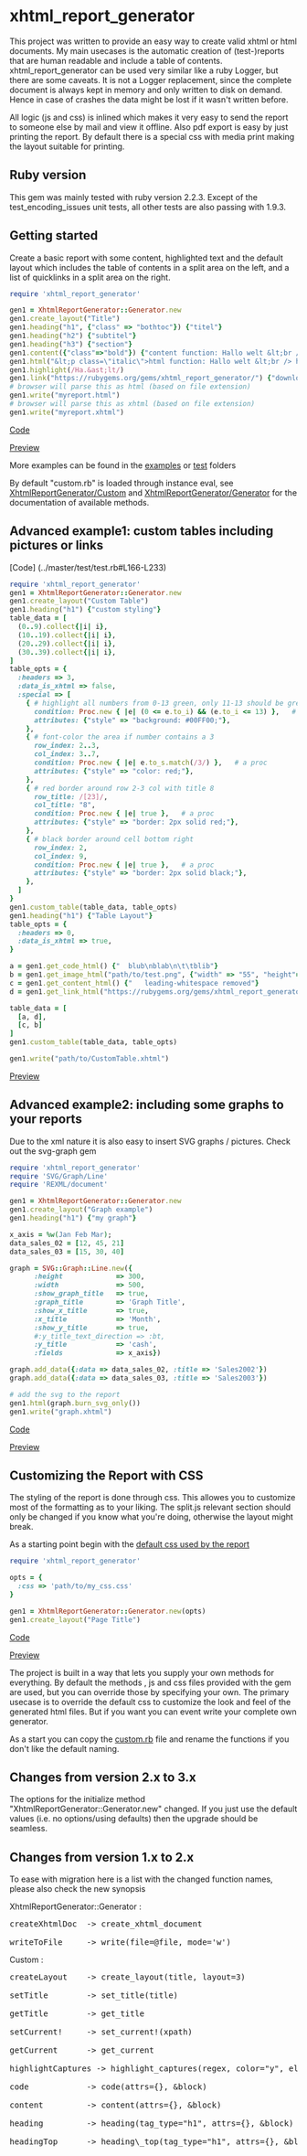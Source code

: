 xhtml_report_generator
======================

This project was written to provide an easy way to create valid xhtml or html documents.
My main usecases is the automatic creation of (test-)reports that are human readable and include a table of contents.
xhtml_report_generator can be used very similar like a ruby Logger, but there are some caveats.
It is not a Logger replacement, since the complete document is always kept in memory and
only written to disk on demand. Hence in case of crashes the data might be lost if it wasn't written before.

All logic (js and css) is inlined which makes it very easy to send the report to someone else by mail and view it offline.
Also pdf export is easy by just printing the report. By default there is a special css with media print making the layout suitable for printing.

Ruby version
-----
This gem was mainly tested with ruby version 2.2.3. Except of the test_encoding_issues unit tests, all other tests are 
also passing with 1.9.3.


Getting started
-------------
Create a basic report with some content, highlighted text and the default layout which includes the table of contents in
a split area on the left, and a list of quicklinks in a split area on the right.

```ruby
require 'xhtml_report_generator'

gen1 = XhtmlReportGenerator::Generator.new
gen1.create_layout("Title")
gen1.heading("h1", {"class" => "bothtoc"}) {"titel"}
gen1.heading("h2") {"subtitel"}
gen1.heading("h3") {"section"}
gen1.content({"class"=>"bold"}) {"content function: Hallo welt &lt;br /> html test &lt;span class=\"r\" >red span test&lt;/span>"}
gen1.html("&lt;p class=\"italic\">html function: Hallo welt &lt;br /> html test &lt;span class=\"r\" >red span test&lt;/span>&lt;/p>")
gen1.highlight(/Ha.&ast;lt/)
gen1.link("https://rubygems.org/gems/xhtml_report_generator/") {"download the gem"}
# browser will parse this as html (based on file extension)
gen1.write("myreport.html")
# browser will parse this as xhtml (based on file extension)
gen1.write("myreport.xhtml")
```

[Code](../master/examples/basic_report.rb)

[Preview](https://cdn.rawgit.com/lumean/xhtml-report-generator/master/examples/basic_report.html)


More examples can be found in the [examples](../master/examples) or
[test](../master/test) folders


By default "custom.rb" is loaded through instance eval, see 
[XhtmlReportGenerator/Custom](http://www.rubydoc.info/gems/xhtml_report_generator/Custom) and 
[XhtmlReportGenerator/Generator](http://www.rubydoc.info/gems/xhtml_report_generator/XhtmlReportGenerator/Generator)
for the documentation of available methods.

Advanced example1: custom tables including pictures or links
----------------------------------
[Code] (../master/test/test.rb#L166-L233)

```ruby
require 'xhtml_report_generator'
gen1 = XhtmlReportGenerator::Generator.new
gen1.create_layout("Custom Table")
gen1.heading("h1") {"custom styling"}
table_data = [
  (0..9).collect{|i| i},
  (10..19).collect{|i| i},
  (20..29).collect{|i| i},
  (30..39).collect{|i| i},
]
table_opts = {
  :headers => 3,
  :data_is_xhtml => false,
  :special => [
    { # highlight all numbers from 0-13 green, only 11-13 should be green since the others are part of heading
      condition: Proc.new { |e| (0 <= e.to_i) && (e.to_i <= 13) },   # a proc
      attributes: {"style" => "background: #00FF00;"},
    },
    { # font-color the area if number contains a 3
      row_index: 2..3,
      col_index: 3..7,
      condition: Proc.new { |e| e.to_s.match(/3/) },   # a proc
      attributes: {"style" => "color: red;"},
    },
    { # red border around row 2-3 col with title 8
      row_title: /[23]/,
      col_title: "8",
      condition: Proc.new { |e| true },   # a proc
      attributes: {"style" => "border: 2px solid red;"},
    },
    { # black border around cell bottom right
      row_index: 2,
      col_index: 9,
      condition: Proc.new { |e| true },   # a proc
      attributes: {"style" => "border: 2px solid black;"},
    },
  ]
}
gen1.custom_table(table_data, table_opts)
gen1.heading("h1") {"Table Layout"}
table_opts = {
  :headers => 0,
  :data_is_xhtml => true,
}

a = gen1.get_code_html() {"  blub\nblab\n\t\tblib"}
b = gen1.get_image_html("path/to/test.png", {"width" => "55", "height"=> "20", "alt" => "some_interesting_text"})
c = gen1.get_content_html() {"   leading-whitespace removed"}
d = gen1.get_link_html("https://rubygems.org/gems/xhtml_report_generator/") {"download the gem"}

table_data = [
  [a, d],
  [c, b]
]
gen1.custom_table(table_data, table_opts)

gen1.write("path/to/CustomTable.xhtml")
```
[Preview](https://cdn.rawgit.com/lumean/xhtml-report-generator/master/test/CustomTableReference.xhtml)


Advanced example2: including some graphs to your reports
----------------------------------
Due to the xml nature it is also easy to insert SVG graphs / pictures. Check out the svg-graph gem

```ruby
require 'xhtml_report_generator'
require 'SVG/Graph/Line'
require 'REXML/document'

gen1 = XhtmlReportGenerator::Generator.new
gen1.create_layout("Graph example")
gen1.heading("h1") {"my graph"}

x_axis = %w(Jan Feb Mar);
data_sales_02 = [12, 45, 21]
data_sales_03 = [15, 30, 40]

graph = SVG::Graph::Line.new({
      :height             => 300,
      :width              => 500,
      :show_graph_title   => true,
      :graph_title        => 'Graph Title',
      :show_x_title       => true,
      :x_title            => 'Month',
      :show_y_title       => true,
      #:y_title_text_direction => :bt,
      :y_title            => 'cash',
      :fields             => x_axis})

graph.add_data({:data => data_sales_02, :title => 'Sales2002'})
graph.add_data({:data => data_sales_03, :title => 'Sales2003'})

# add the svg to the report
gen1.html(graph.burn_svg_only())
gen1.write("graph.xhtml")

```

[Code](../master/examples/graph.rb)

[Preview](https://cdn.rawgit.com/lumean/xhtml-report-generator/master/examples/graph.xhtml)


Customizing the Report with CSS
-------------------------------
The styling of the report is done through css. This allowes you to customize most of the formatting as to your liking.
The split.js relevant section should only be changed if you know what you're doing, otherwise the layout might break.

As a starting point begin with the [default css used by the report](../master/lib/xhtml_report_generator/style_template.css)
```ruby
require 'xhtml_report_generator'

opts = {
  :css => 'path/to/my_css.css'
}

gen1 = XhtmlReportGenerator::Generator.new(opts)
gen1.create_layout("Page Title")

```

[Code](../master/examples/custom_css.rb)

[Preview](https://cdn.rawgit.com/lumean/xhtml-report-generator/master/examples/custom_css.html)

The project is built in a way that lets you supply your own methods for everything. By default the methods , js and css files provided
with the gem are used, but you can override those by specifying your own. The primary usecase is to override the default css 
to customize the look and feel of the generated html files. But if you want you can event write your complete own generator.

As a start you can copy the [custom.rb](../master/lib/xhtml_report_generator/custom.rb) file and rename the functions if you don't like the 
default naming.


Changes from version 2.x to 3.x
-------------------------------
The options for the initialize method "XhtmlReportGenerator::Generator.new" changed.
If you just use the default values (i.e. no options/using defaults) then the upgrade should be
seamless.

Changes from version 1.x to 2.x
-------------------------------
To ease with migration here is a list with the changed function names, please also check the new synopsis

XhtmlReportGenerator::Generator :

<pre>
createXhtmlDoc  -> create_xhtml_document

writeToFile	    -> write(file=@file, mode='w')
</pre>

Custom :

<pre>
createLayout 	-> create_layout(title, layout=3)

setTitle		-> set_title(title)

getTitle		-> get_title

setCurrent!		-> set_current!(xpath)

getCurrent		-> get_current

highlightCaptures -> highlight_captures(regex, color="y", el = @current)

code 			-> code(attrs={}, &block)

content			-> content(attrs={}, &block)

heading			-> heading(tag_type="h1", attrs={}, &block)

headingTop		-> heading\_top(tag_type="h1", attrs={}, &block)

</pre>
